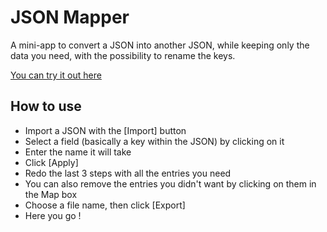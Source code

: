# JSON Mapper

A mini-app to convert a JSON into another JSON, while keeping only the data you need, with the possibility to rename the keys.

[You can try it out here](https://totoshampoin.github.io/JsonMapper/)

## How to use

- Import a JSON with the [Import] button
- Select a field (basically a key within the JSON) by clicking on it
- Enter the name it will take
- Click [Apply]
- Redo the last 3 steps with all the entries you need
- You can also remove the entries you didn't want by clicking on them in the Map box
- Choose a file name, then click [Export]
- Here you go !
